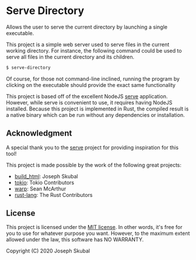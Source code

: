 # Serve Directory
Allows the user to serve the current directory by launching a single executable.

This project is a simple web server used to serve files in the current working directory. For 
instance, the following command could be used to serve all files in the current directory and its
children. 
```bash
$ serve-directory
```

Of course, for those not command-line inclined, running the program by clicking on the executable
should provide the exact same functionality

This project is based off of the excellent NodeJS [serve](https://www.npmjs.com/package/serve) 
application. However, while serve is convenient to use, it requires having NodeJS installed. 
Because this project is implemented in Rust, the compiled result is a native binary which can be 
run without any dependencies or installation.

## Acknowledgment
A special thank you to the [serve](https://www.npmjs.com/package/serve) project for providing
inspiration for this tool!

This project is made possible by the work of the following great projects:
* [build_html](https://crates.io/crates/build_html): Joseph Skubal
* [tokio](https://crates.io/crates/tokio): Tokio Contributors
* [warp](https://crates.io/crates/warp): Sean McArthur
* [rust-lang](https://rust-lang.org): The Rust Contributors

## License
This project is licensed under the [MIT license](https://mit-license.org). In other words, it's 
free for you to use for whatever purpose you want. However, to the maximum extent allowed under the 
law, this software has NO WARRANTY. 

Copyright (C) 2020 Joseph Skubal